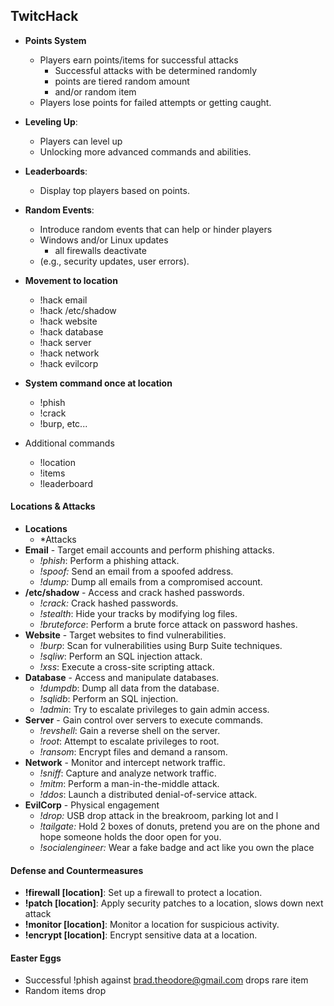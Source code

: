 ## TwitcHack

- **Points System**
	- Players earn points/items for successful attacks
		- Successful attacks with be determined randomly
		- points are tiered random amount 
		- and/or random item
	- Players lose points for failed attempts or getting caught.
- **Leveling Up**: 
	- Players can level up
	- Unlocking more advanced commands and abilities.
- **Leaderboards**: 
	- Display top players based on points.
- **Random Events**: 
	- Introduce random events that can help or hinder players 
	- Windows and/or Linux updates
		- all firewalls deactivate
	- (e.g., security updates, user errors).

- **Movement to location** 
	- !hack email
	- !hack /etc/shadow
	- !hack website
	- !hack database
	- !hack server
	- !hack network
	- !hack evilcorp
- **System command once at location**
	- !phish
	- !crack
	- !burp, etc...
- Additional commands
	- !location
	- !items
	- !leaderboard

#### Locations & Attacks
- **Locations**
	- *Attacks 
- **Email** - Target email accounts and perform phishing attacks.
	- *!phish*: Perform a phishing attack.
	- *!spoof:* Send an email from a spoofed address. 
	- *!dump:* Dump all emails from a compromised account.
- **/etc/shadow** - Access and crack hashed passwords.
	- *!crack:* Crack hashed passwords.
	- *!stealth*: Hide your tracks by modifying log files.
	- *!bruteforce*: Perform a brute force attack on password hashes.
- **Website** - Target websites to find vulnerabilities.
	- *!burp*: Scan for vulnerabilities using Burp Suite techniques.
	- *!sqliw*: Perform an SQL injection attack.
	- *!xss*: Execute a cross-site scripting attack.
- **Database** - Access and manipulate databases.
	- *!dumpdb*: Dump all data from the database.
	- *!sqlidb*: Perform an SQL injection.
	- *!admin*: Try to escalate privileges to gain admin access.
- **Server** - Gain control over servers to execute commands.
	- *!revshell*: Gain a reverse shell on the server.
	- *!root*: Attempt to escalate privileges to root.
	- *!ransom*: Encrypt files and demand a ransom.
- **Network** - Monitor and intercept network traffic.
	- *!sniff*: Capture and analyze network traffic.
	- *!mitm*: Perform a man-in-the-middle attack.
	- *!ddos*: Launch a distributed denial-of-service attack.
- **EvilCorp** - Physical engagement
	- *!drop:* USB drop attack in the breakroom, parking lot and l
	- *!tailgate:* Hold 2 boxes of donuts, pretend you are on the phone and hope someone holds the door open for you.
	- *!socialengineer:* Wear a fake badge and act like you own the place

#### Defense and Countermeasures
- **!firewall [location]**: Set up a firewall to protect a location.
- **!patch [location]**: Apply security patches to a location, slows down next attack
- **!monitor [location]**: Monitor a location for suspicious activity.
- **!encrypt [location]**: Encrypt sensitive data at a location.

#### Easter Eggs
- Successful !phish against brad.theodore@gmail.com drops rare item
- Random items drop 